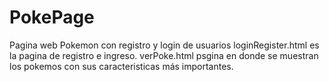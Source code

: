 # PokePage
Pagina web Pokemon con registro y login de usuarios
loginRegister.html es la pagina de registro e ingreso.
verPoke.html psgina en donde se muestran los pokemos con sus caracteristicas más importantes.
